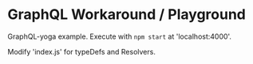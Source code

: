# GraphQL Workaround / Playground

GraphQL-yoga example. Execute with `npm start` at 'localhost:4000'.

Modify 'index.js' for typeDefs and Resolvers.
